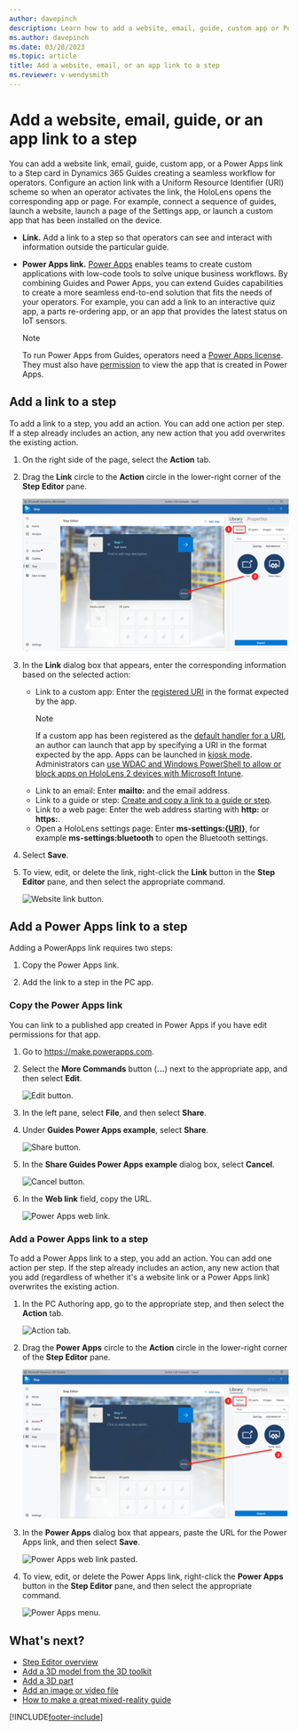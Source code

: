 ```yaml
---
author: davepinch
description: Learn how to add a website, email, guide, custom app or Power Apps link to a step in Microsoft Dynamics 365 Guides to create a seamless workflow for operators.
ms.author: davepinch
ms.date: 03/28/2023
ms.topic: article
title: Add a website, email, or an app link to a step
ms.reviewer: v-wendysmith
---
```


# Add a website, email, guide, or an app link to a step

You can add a website link, email, guide, custom app, or a Power Apps link to a Step card in Dynamics 365 Guides creating a seamless workflow for operators. Configure an action link with a Uniform Resource Identifier (URI) scheme so when an operator activates the link, the HoloLens opens the corresponding app or page.  For example, connect a sequence of guides, launch a website, launch a page of the Settings app, or launch a custom app that has been installed on the device.

- **Link.** Add a link to a step so that operators can see and interact with information outside the particular guide.

- **Power Apps link.** [Power Apps](https://products.office.com/business/microsoft-powerapps) enables teams to create custom applications with low-code tools to solve unique business workflows. By combining Guides and Power Apps, you can extend Guides capabilities to create a more seamless end-to-end solution that fits the needs of your operators. For example, you can add a link to an interactive quiz app, a parts re-ordering app, or an app that provides the latest status on IoT sensors.  

   > [!NOTE]
   > To run Power Apps from Guides, operators need a [Power Apps license](https://powerapps.microsoft.com/pricing/). They must also have [permission](/powerapps/maker/canvas-apps/share-app#share-an-app) to view the app that is created in Power Apps.

## Add a link to a step

To add a link to a step, you add an action. You can add one action per step. If a step already includes an action, any new action that you add overwrites the existing action.

1. On the right side of the page, select the **Action** tab.

1. Drag the **Link** circle to the **Action** circle in the lower-right corner of the **Step Editor** pane.

    ![Dragging the Link circle to the Action circle.](media/website-link-drag-action.PNG "Dragging the Link circle to the Action circle")

1. In the **Link** dialog box that appears, enter the corresponding information based on the selected action:

   - Link to a custom app: Enter the [registered URI](/windows/uwp/launch-resume/handle-uri-activation) in the format expected by the app.
     > [!NOTE]
     > If a custom app has been registered as the [default handler for a URI](/windows/uwp/launch-resume/handle-uri-activation), an author can launch that app by specifying a URI in the format expected by the app. Apps can be launched in [kiosk mode](/hololens/hololens-kiosk). Administrators can [use WDAC and Windows PowerShell to allow or block apps on HoloLens 2 devices with Microsoft Intune](/mem/intune/configuration/custom-profile-hololens).
   - Link to an email: Enter **mailto:** and the email address.
   - Link to a guide or step: [Create and copy a link to a guide or step](pc-app-copy-link-guide-step.md).
   - Link to a web page: Enter the web address starting with **http:** or **https:**.
   - Open a HoloLens settings page: Enter **ms-settings:{[URI](/hololens/settings-uri-list#settings-uris)}**, for example **ms-settings:bluetooth** to open the Bluetooth settings.

1. Select **Save**.

1. To view, edit, or delete the link, right-click the **Link** button in the **Step Editor** pane, and then select the appropriate command.

    ![Website link button.](media/powerapps-menu.PNG "Website link button")

## Add a Power Apps link to a step

Adding a PowerApps link requires two steps:

1. Copy the Power Apps link.

2. Add the link to a step in the PC app.

### Copy the Power Apps link

You can link to a published app created in Power Apps if you have edit permissions for that app. 

1.	Go to <https://make.powerapps.com>.

2.	Select the **More Commands** button (**…**)  next to the appropriate app, and then select **Edit**.

     ![Edit button.](media/powerapps-home.PNG "Edit button")
 
3.	In the left pane, select **File**, and then select **Share**.      
 
4.	Under **Guides Power Apps example**, select **Share**.

     ![Share button.](media/powerapps-share-button.PNG "Share button")

5.	In the **Share Guides Power Apps example** dialog box, select **Cancel**.

     ![Cancel button.](media/powerapps-cancel-button.PNG "Cancel button")

6.	In the **Web link** field, copy the URL. 

     ![Power Apps web link.](media/powerapps-url.PNG "Power Apps web link")

### Add a Power Apps link to a step 

To add a Power Apps link to a step, you add an action. You can add one action per step. If the step already includes an action, any new action that you add (regardless of whether it's a website link or a Power Apps link) overwrites the existing action.

1.	In the PC Authoring app, go to the appropriate step, and then select the **Action** tab.

     ![Action tab.](media/powerapps-action-tab.PNG "Action tab")

2.	Drag the **Power Apps** circle to the **Action** circle in the lower-right corner of the **Step Editor** pane.

     ![Drag Power Apps.](media/powerapps-drag-action.PNG "Drag Power Apps")
     
3.	In the **Power Apps** dialog box that appears, paste the URL for the Power Apps link, and then select **Save**.

     ![Power Apps web link pasted.](media/powerapps-paste-url.PNG "Power Apps web link pasted")

4.	To view, edit, or delete the Power Apps link, right-click the **Power Apps** button in the **Step Editor** pane, and then select the appropriate command.

     ![Power Apps menu.](media/powerapps-menu.PNG "Power Apps menu")
     
## What's next?

- [Step Editor overview](pc-app-step-editor-overview.md)
- [Add a 3D model from the 3D toolkit](pc-app-add-3D-model.md)
- [Add a 3D part](pc-app-add-3D-part.md)
- [Add an image or video file](pc-app-add-media.md)
- [How to make a great mixed-reality guide](great-guide.md) 


[!INCLUDE[footer-include](../includes/footer-banner.md)]
